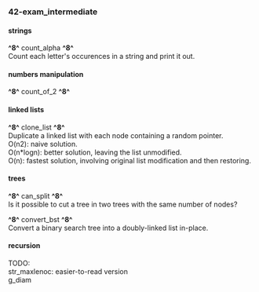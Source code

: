 ### 42-exam_intermediate


#### strings

**^8^** count_alpha **^8^**<br />
Count each letter's occurences in a string and print it out.<br />

#### numbers manipulation

**^8^** count_of_2 **^8^**<br />

#### linked lists

**^8^** clone_list **^8^**<br />
Duplicate a linked list with each node containing a random pointer.<br />
O(n2): naive solution.<br />
O(n*logn): better solution, leaving the list unmodified.<br />
O(n): fastest solution, involving original list modification and then restoring.<br />


#### trees

**^8^** can_split **^8^**<br />
Is it possible to cut a tree in two trees with the same number of nodes?<br />

**^8^** convert_bst **^8^**<br />
Convert a binary search tree into a doubly-linked list in-place.<br />



#### recursion


TODO:</br>
str_maxlenoc: easier-to-read version</br>
g_diam

